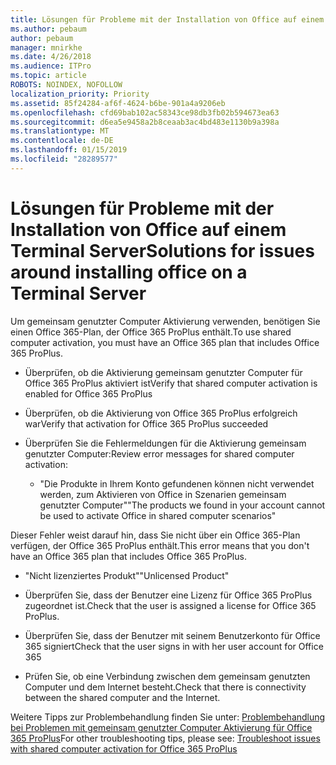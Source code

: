 ```yaml
---
title: Lösungen für Probleme mit der Installation von Office auf einem Terminal Server
ms.author: pebaum
author: pebaum
manager: mnirkhe
ms.date: 4/26/2018
ms.audience: ITPro
ms.topic: article
ROBOTS: NOINDEX, NOFOLLOW
localization_priority: Priority
ms.assetid: 85f24284-af6f-4624-b6be-901a4a9206eb
ms.openlocfilehash: cfd69bab102ac58343ce98db3fb02b594673ea63
ms.sourcegitcommit: d6ea5e9458a2b8ceaab3ac4bd483e1130b9a398a
ms.translationtype: MT
ms.contentlocale: de-DE
ms.lasthandoff: 01/15/2019
ms.locfileid: "28289577"
---
```

# <a name="solutions-for-issues-around-installing-office-on-a-terminal-server"></a><span data-ttu-id="3af02-102">Lösungen für Probleme mit der Installation von Office auf einem Terminal Server</span><span class="sxs-lookup"><span data-stu-id="3af02-102">Solutions for issues around installing office on a Terminal Server</span></span>

<span data-ttu-id="3af02-103">Um gemeinsam genutzter Computer Aktivierung verwenden, benötigen Sie einen Office 365-Plan, der Office 365 ProPlus enthält.</span><span class="sxs-lookup"><span data-stu-id="3af02-103">To use shared computer activation, you must have an Office 365 plan that includes Office 365 ProPlus.</span></span>
  
- <span data-ttu-id="3af02-104">Überprüfen, ob die Aktivierung gemeinsam genutzter Computer für Office 365 ProPlus aktiviert ist</span><span class="sxs-lookup"><span data-stu-id="3af02-104">Verify that shared computer activation is enabled for Office 365 ProPlus</span></span>
    
- <span data-ttu-id="3af02-105">Überprüfen, ob die Aktivierung von Office 365 ProPlus erfolgreich war</span><span class="sxs-lookup"><span data-stu-id="3af02-105">Verify that activation for Office 365 ProPlus succeeded</span></span>
    
- <span data-ttu-id="3af02-106">Überprüfen Sie die Fehlermeldungen für die Aktivierung gemeinsam genutzter Computer:</span><span class="sxs-lookup"><span data-stu-id="3af02-106">Review error messages for shared computer activation:</span></span>
    
  - <span data-ttu-id="3af02-107">"Die Produkte in Ihrem Konto gefundenen können nicht verwendet werden, zum Aktivieren von Office in Szenarien gemeinsam genutzter Computer"</span><span class="sxs-lookup"><span data-stu-id="3af02-107">"The products we found in your account cannot be used to activate Office in shared computer scenarios"</span></span>
  
<span data-ttu-id="3af02-108">Dieser Fehler weist darauf hin, dass Sie nicht über ein Office 365-Plan verfügen, der Office 365 ProPlus enthält.</span><span class="sxs-lookup"><span data-stu-id="3af02-108">This error means that you don't have an Office 365 plan that includes Office 365 ProPlus.</span></span>
    
  - <span data-ttu-id="3af02-109">"Nicht lizenziertes Produkt"</span><span class="sxs-lookup"><span data-stu-id="3af02-109">"Unlicensed Product"</span></span>
    
  - <span data-ttu-id="3af02-110">Überprüfen Sie, dass der Benutzer eine Lizenz für Office 365 ProPlus zugeordnet ist.</span><span class="sxs-lookup"><span data-stu-id="3af02-110">Check that the user is assigned a license for Office 365 ProPlus.</span></span>
    
  - <span data-ttu-id="3af02-111">Überprüfen Sie, dass der Benutzer mit seinem Benutzerkonto für Office 365 signiert</span><span class="sxs-lookup"><span data-stu-id="3af02-111">Check that the user signs in with her user account for Office 365</span></span>
    
  - <span data-ttu-id="3af02-112">Prüfen Sie, ob eine Verbindung zwischen dem gemeinsam genutzten Computer und dem Internet besteht.</span><span class="sxs-lookup"><span data-stu-id="3af02-112">Check that there is connectivity between the shared computer and the Internet.</span></span>
    
<span data-ttu-id="3af02-113">Weitere Tipps zur Problembehandlung finden Sie unter: [Problembehandlung bei Problemen mit gemeinsam genutzter Computer Aktivierung für Office 365 ProPlus](https://docs.microsoft.com/DeployOffice/troubleshoot-issues-with-shared-computer-activation-for-office-365-proplus)</span><span class="sxs-lookup"><span data-stu-id="3af02-113">For other troubleshooting tips, please see: [Troubleshoot issues with shared computer activation for Office 365 ProPlus](https://docs.microsoft.com/DeployOffice/troubleshoot-issues-with-shared-computer-activation-for-office-365-proplus)</span></span>
  

